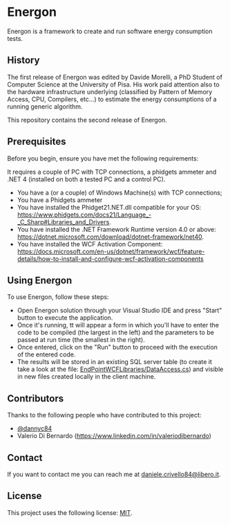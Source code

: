# Energon

Energon is a framework to create and run software energy consumption tests. 

## History

The first release of Energon was edited by Davide Morelli, a PhD Student of Computer Science at the University of Pisa.                                                                                                                                                       His work paid attention also to the hardware infrastructure underlying (classified by Pattern of Memory Access, CPU, Compilers, etc...) to estimate the energy consumptions of a running generic algorithm.

This repository contains the second release of Energon.

## Prerequisites

Before you begin, ensure you have met the following requirements:

It requires a couple of PC with TCP connections, a phidgets ammeter and .NET 4 (installed on both a tested PC and a control PC).
* You have a (or a couple) of Windows Machine(s) with TCP connections;
* You have a Phidgets ammeter
* You have installed the Phidget21.NET.dll compatible for your OS: https://www.phidgets.com/docs21/Language_-_C_Sharp#Libraries_and_Drivers.
* You have installed the .NET Framework Runtime version 4.0 or above: https://dotnet.microsoft.com/download/dotnet-framework/net40.
* You have installed the WCF Activation Component: https://docs.microsoft.com/en-us/dotnet/framework/wcf/feature-details/how-to-install-and-configure-wcf-activation-components

## Using Energon

To use Energon, follow these steps:

* Open Energon solution through your Visual Studio IDE and press "Start" button to execute the application.
* Once it's running, tt will appear a form in which you'll have to enter the code to be compiled (the largest in the left) and the parameters to be passed at run time (the smallest in the right). 
* Once entered, click on the "Run" button to proceed with the execution of the entered code.
* The results will be stored in an existing SQL server table (to create it take a look at the file: [EndPointWCFLibraries/DataAccess.cs](EndPointWCFLibraries/DataAccess.cs)) and visible in new files created locally in the client machine.

## Contributors

Thanks to the following people who have contributed to this project:

* [@dannyc84](https://github.com/dannyc84)
* Valerio Di Bernardo (https://www.linkedin.com/in/valeriodibernardo)

## Contact

If you want to contact me you can reach me at daniele.crivello84@libero.it.

## License

This project uses the following license: [MIT](LICENSE.md).
